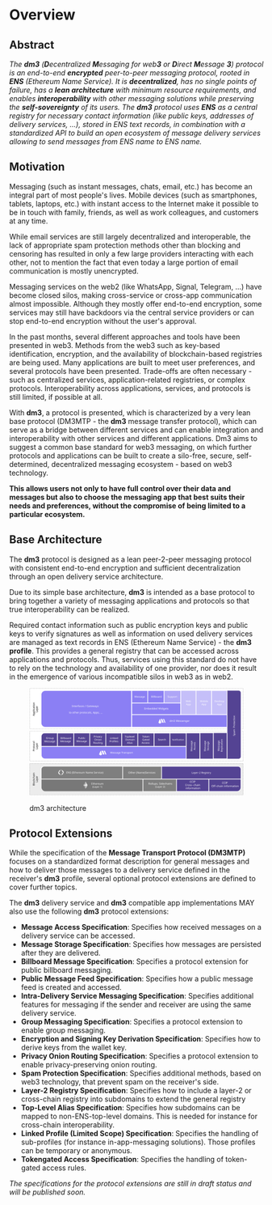 # Overview

## Abstract

_The **dm3** (**D**ecentralized **M**essaging for web**3** or **D**irect **M**essage **3**) protocol is an end-to-end **encrypted** peer-to-peer messaging protocol, rooted in **ENS** (Ethereum Name Service). It is **decentralized**, has no single points of failure, has a **lean architecture** with minimum resource requirements, and enables **interoperability** with other messaging solutions while preserving the **self-sovereignty** of its users. The **dm3** protocol uses **ENS** as a central registry for necessary contact information (like public keys, addresses of delivery services, ...), stored in ENS text records, in combination with a standardized API to build an open ecosystem of message delivery services allowing to send messages from ENS name to ENS name._

## Motivation

Messaging (such as instant messages, chats, email, etc.) has become an integral part of most people's lives. Mobile devices (such as smartphones, tablets, laptops, etc.) with instant access to the Internet make it possible to be in touch with family, friends, as well as work colleagues, and customers at any time.

While email services are still largely decentralized and interoperable, the lack of appropriate spam protection methods other than blocking and censoring has resulted in only a few large providers interacting with each other, not to mention the fact that even today a large portion of email communication is mostly unencrypted.

Messaging services on the web2 (like WhatsApp, Signal, Telegram, ...) have become closed silos, making cross-service or cross-app communication almost impossible. Although they mostly offer end-to-end encryption, some services may still have backdoors via the central service providers or can stop end-to-end encryption without the user's approval.

In the past months, several different approaches and tools have been presented in web3. Methods from the web3 such as key-based identification, encryption, and the availability of blockchain-based registries are being used. Many applications are built to meet user preferences, and several protocols have been presented. Trade-offs are often necessary - such as centralized services, application-related registries, or complex protocols. Interoperability across applications, services, and protocols is still limited, if possible at all.

With **dm3**, a protocol is presented, which is characterized by a very lean base protocol (DM3MTP - the **dm3** message transfer protocol), which can serve as a bridge between different services and can enable integration and interoperability with other services and different applications. Dm3 aims to suggest a common base standard for web3 messaging, on which further protocols and applications can be built to create a silo-free, secure, self-determined, decentralized messaging ecosystem - based on web3 technology.

**This allows users not only to have full control over their data and messages but also to choose the messaging app that best suits their needs and preferences, without the compromise of being limited to a particular ecosystem.**

## Base Architecture

The **dm3** protocol is designed as a lean peer-2-peer messaging protocol with consistent end-to-end encryption and sufficient decentralization through an open delivery service architecture.

Due to its simple base architecture, **dm3** is intended as a base protocol to bring together a variety of messaging applications and protocols so that true interoperability can be realized.

Required contact information such as public encryption keys and public keys to verify signatures as well as information on used delivery services are managed as text records in ENS (Ethereum Name Service) - the **dm3 profile**. This provides a general registry that can be accessed across applications and protocols. Thus, services using this standard do not have to rely on the technology and availability of one provider, nor does it result in the emergence of various incompatible silos in web3 as in web2.

<figure><img src=".gitbook/assets/architecture.svg" alt=""><figcaption><p>dm3 architecture</p></figcaption></figure>

## Protocol Extensions

While the specification of the **Message Transport Protocol (DM3MTP)** focuses on a standardized format description for general messages and how to deliver those messages to a delivery service defined in the receiver's **dm3** profile, several optional protocol extensions are defined to cover further topics.

The **dm3** delivery service and **dm3** compatible app implementations MAY also use the following **dm3** protocol extensions:

* **Message Access Specification**: Specifies how received messages on a delivery service can be accessed.
* **Message Storage Specification**: Specifies how messages are persisted after they are delivered.
* **Billboard Message Specification**: Specifies a protocol extension for public billboard messaging.
* **Public Message Feed Specification**: Specifies how a public message feed is created and accessed.
* **Intra-Delivery Service Messaging Specification**: Specifies additional features for messaging if the sender and receiver are using the same delivery service.
* **Group Messaging Specification**: Specifies a protocol extension to enable group messaging.
* **Encryption and Signing Key Derivation Specification**: Specifies how to derive keys from the wallet key.
* **Privacy Onion Routing Specification**: Specifies a protocol extension to enable privacy-preserving onion routing.
* **Spam Protection Specification**: Specifies additional methods, based on web3 technology, that prevent spam on the receiver's side.
* **Layer-2 Registry Specification**: Specifies how to include a layer-2 or cross-chain registry into subdomains to extend the general registry
* **Top-Level Alias Specification**: Specifies how subdomains can be mapped to non-ENS-top-level domains. This is needed for instance for cross-chain interoperability.
* **Linked Profile (Limited Scope) Specification**: Specifies the handling of sub-profiles (for instance in-app-messaging solutions). Those profiles can be temporary or anonymous.
* **Tokengated Access Specification**: Specifies the handling of token-gated access rules.

_The specifications for the protocol extensions are still in draft status and will be published soon._
